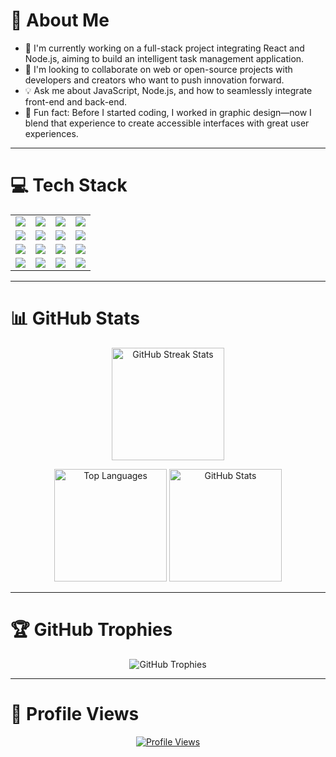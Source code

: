 # 💫 About Me

- 🚀 I'm currently working on a full-stack project integrating React and Node.js, aiming to build an intelligent task management application.
- 🤝 I'm looking to collaborate on web or open-source projects with developers and creators who want to push innovation forward.
- 💡 Ask me about JavaScript, Node.js, and how to seamlessly integrate front-end and back-end.
- 🌟 Fun fact: Before I started coding, I worked in graphic design—now I blend that experience to create accessible interfaces with great user experiences.

---

# 💻 Tech Stack

<table>
  <tr>
    <td align="center"><img src="https://img.shields.io/badge/adobe-%23FF0000.svg?style=for-the-badge&logo=adobe&logoColor=white"></td>
    <td align="center"><img src="https://img.shields.io/badge/Adobe%20Lightroom-31A8FF.svg?style=for-the-badge&logo=Adobe%20Lightroom&logoColor=white"></td>
    <td align="center"><img src="https://img.shields.io/badge/adobe%20photoshop-%2331A8FF.svg?style=for-the-badge&logo=adobe%20photoshop&logoColor=white"></td>
    <td align="center"><img src="https://img.shields.io/badge/angular-%23DD0031.svg?style=for-the-badge&logo=angular&logoColor=white"></td>
  </tr>
  <tr>
    <td align="center"><img src="https://img.shields.io/badge/apache-%23D42029.svg?style=for-the-badge&logo=apache&logoColor=white"></td>
    <td align="center"><img src="https://img.shields.io/badge/c%23-%23239120.svg?style=for-the-badge&logo=csharp&logoColor=white"></td>
    <td align="center"><img src="https://img.shields.io/badge/Canva-%2300C4CC.svg?style=for-the-badge&logo=Canva&logoColor=white"></td>
    <td align="center"><img src="https://img.shields.io/badge/css3-%231572B6.svg?style=for-the-badge&logo=css3&logoColor=white"></td>
  </tr>
  <tr>
    <td align="center"><img src="https://img.shields.io/badge/firebase-a08021?style=for-the-badge&logo=firebase&logoColor=ffcd34"></td>
    <td align="center"><img src="https://img.shields.io/badge/github-%23121011.svg?style=for-the-badge&logo=github&logoColor=white"></td>
    <td align="center"><img src="https://img.shields.io/badge/Microsoft%20SQL%20Server-CC2927?style=for-the-badge&logo=microsoft%20sql%20server&logoColor=white"></td>
    <td align="center"><img src="https://img.shields.io/badge/mysql-4479A1.svg?style=for-the-badge&logo=mysql&logoColor=white"></td>
  </tr>
  <tr>
    <td align="center"><img src="https://img.shields.io/badge/nginx-%23009639.svg?style=for-the-badge&logo=nginx&logoColor=white"></td>
    <td align="center"><img src="https://img.shields.io/badge/php-%23777BB4.svg?style=for-the-badge&logo=php&logoColor=white"></td>
    <td align="center"><img src="https://img.shields.io/badge/plex-%23E5A00D.svg?style=for-the-badge&logo=plex&logoColor=white"></td>
    <td align="center"><img src="https://img.shields.io/badge/postman-FF6C37?style=for-the-badge&logo=postman&logoColor=white"></td>
  </tr>
</table>

---

# 📊 GitHub Stats

<p align="center">
    <img src="https://nirzak-streak-stats.vercel.app/?user=MichoWorks&theme=tokyonight&hide_border=true" alt="GitHub Streak Stats" height="180px"/>
</p>

<p align="center">
  <img src="https://github-readme-stats.vercel.app/api/top-langs/?username=MichoWorks&theme=tokyonight&hide_border=true&include_all_commits=true&count_private=true&layout=compact" alt="Top Languages" height="180px"/>
    <img src="https://github-readme-stats.vercel.app/api?username=MichoWorks&show_icons=true&theme=tokyonight&hide_border=true&include_all_commits=true&count_private=true" alt="GitHub Stats" height="180px"/>

</p>

---

# 🏆 GitHub Trophies

<p align="center">
  <img src="https://github-profile-trophy.vercel.app/?username=MichoWorks&theme=radical&no-frame=false&no-bg=false&margin-w=4" alt="GitHub Trophies"/>
</p>

---

# 👀 Profile Views

<p align="center">
  <a href="https://github.com/MichoWorks">
    <img src="https://komarev.com/ghpvc/?username=MichoWorks&color=blueviolet" alt="Profile Views"/>
  </a>
</p>
